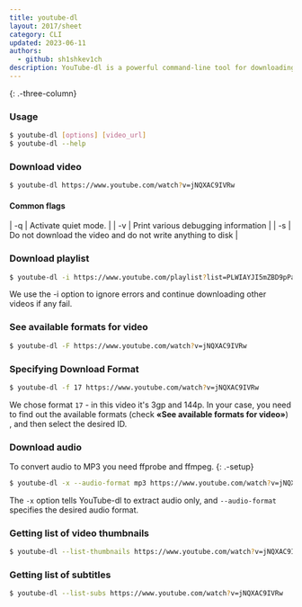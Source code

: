 ```yaml
---
title: youtube-dl
layout: 2017/sheet
category: CLI
updated: 2023-06-11
authors:
  - github: sh1shkev1ch
description: YouTube-dl is a powerful command-line tool for downloading videos from YouTube. It supports downloading videos, playlists, and even extracting audio. 
---
```


{: .-three-column}

### Usage

```sh
$ youtube-dl [options] [video_url]
$ youtube-dl --help
```

### Download video

```sh
$ youtube-dl https://www.youtube.com/watch?v=jNQXAC9IVRw
```

#### Common flags

| -q | Activate quiet mode. |
| -v | Print various debugging information |
| -s | Do not download the video and do not write anything to disk |

### Download playlist

```sh
$ youtube-dl -i https://www.youtube.com/playlist?list=PLWIAYJI5mZBD9pPacIvZVTsjOv5XzN_sv
```

We use the -i option to ignore errors and continue downloading other videos if any fail. 

### See available formats for video

```sh
$ youtube-dl -F https://www.youtube.com/watch?v=jNQXAC9IVRw
```

### Specifying Download Format

```sh
$ youtube-dl -f 17 https://www.youtube.com/watch?v=jNQXAC9IVRw
```

We chose format `17` - in this video it's 3gp and 144p. In your case, you need to find out the available formats (check **«See available formats for video»**) , and then select the desired ID.

### Download audio

To convert audio to MP3 you need ffprobe and ffmpeg.
{: .-setup}

```sh
$ youtube-dl -x --audio-format mp3 https://www.youtube.com/watch?v=jNQXAC9IVRw
```

The `-x` option tells YouTube-dl to extract audio only, and `--audio-format` specifies the desired audio format.

### Getting list of video thumbnails

```sh
$ youtube-dl --list-thumbnails https://www.youtube.com/watch?v=jNQXAC9IVRw
```

### Getting list of subtitles

```sh
$ youtube-dl --list-subs https://www.youtube.com/watch?v=jNQXAC9IVRw
```